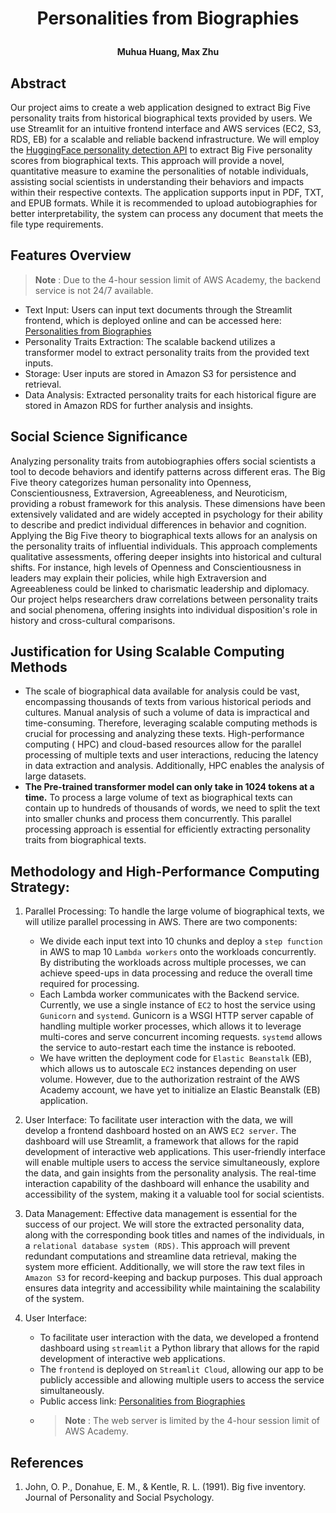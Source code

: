 # <p align="center">Personalities from Biographies</p>

**<p align="center">Muhua Huang, Max Zhu</p>**

## Abstract

Our project aims to create a web application designed to extract Big Five personality traits from historical
biographical texts provided by users. We use Streamlit for an intuitive frontend interface and AWS services (EC2, S3,
RDS, EB) for a scalable and reliable backend infrastructure. We will employ
the [HuggingFace personality detection API](https://huggingface.co/Minej/bert-base-personality) to extract Big Five
personality scores from biographical texts. This approach will provide a novel, quantitative measure to examine the
personalities of notable individuals, assisting social scientists in understanding their behaviors and impacts within
their respective contexts. The application supports input in PDF, TXT, and EPUB formats. While it is recommended to
upload autobiographies for better interpretability, the system can process any document that meets the file type
requirements.

## Features Overview

> **Note** : Due to the 4-hour session limit of AWS Academy, the backend service is not 24/7 available.

- Text Input: Users can input text documents through the Streamlit frontend, which is deployed online and can be
  accessed
  here: [Personalities from Biographies](https://autobiographypersonality-a4aj4cqoph3wjksiopgbhw.streamlit.app/)
- Personality Traits Extraction: The scalable backend utilizes a transformer model to extract personality traits from
  the provided text inputs.
- Storage: User inputs are stored in Amazon S3 for persistence and retrieval.
- Data Analysis: Extracted personality traits for each historical figure are stored in Amazon RDS for further analysis
  and insights.

## Social Science Significance

Analyzing personality traits from autobiographies offers social scientists a tool to decode behaviors and identify
patterns across different eras. The Big Five theory categorizes human personality into Openness, Conscientiousness,
Extraversion, Agreeableness, and Neuroticism, providing a robust framework for this analysis. These dimensions have been
extensively validated and are widely accepted in psychology for their ability to describe and predict individual
differences in behavior and cognition. Applying the Big Five theory to biographical texts allows for an analysis on the
personality traits of influential individuals. This approach complements qualitative assessments, offering deeper
insights into historical and cultural shifts. For instance, high levels of Openness and Conscientiousness in leaders may
explain their policies, while high Extraversion and Agreeableness could be linked to charismatic leadership and
diplomacy. Our project helps researchers draw correlations between personality traits and social phenomena, offering
insights into individual disposition's role in history and cross-cultural comparisons.

## Justification for Using Scalable Computing Methods

- The scale of biographical data available for analysis could be vast, encompassing thousands of texts from various
historical periods and cultures. Manual analysis of such a volume of data is impractical and time-consuming. Therefore,
leveraging scalable computing methods is crucial for processing and analyzing these texts. High-performance computing (
HPC) and cloud-based resources allow for the parallel processing of multiple texts and user interactions, reducing the
latency in data extraction and analysis. Additionally, HPC enables the analysis of large datasets.
- **The Pre-trained transformer model can only take in 1024 tokens at a time.**
  To process a large volume of text as biographical texts can contain up to hundreds of thousands of words, we need to
split the text into smaller chunks and process them concurrently. This parallel processing approach is essential for
efficiently extracting personality traits from biographical texts. 

## Methodology and High-Performance Computing Strategy:

1. Parallel Processing: To handle the large volume of biographical texts, we will utilize parallel processing in AWS.
   There are two components:
    - We divide each input text into 10 chunks and deploy a `step function` in AWS to map 10 `Lambda workers` onto the
      workloads concurrently. By distributing the workloads across multiple processes, we can achieve speed-ups in data
      processing and reduce the overall time required for processing.
    - Each Lambda worker communicates with the Backend service. Currently, we use a single instance of `EC2` to host the
      service using `Gunicorn` and `systemd`. Gunicorn is a WSGI HTTP server capable of handling multiple worker
      processes, which allows it to leverage multi-cores and serve concurrent incoming requests. `systemd` allows the
      service to auto-restart each time the instance is rebooted.
    - We have written the deployment code for `Elastic Beanstalk` (EB), which allows us to autoscale `EC2` instances
      depending on user volume. However, due to the authorization restraint of the AWS Academy account, we have yet to
      initialize an Elastic Beanstalk (EB) application.

2. User Interface: To facilitate user interaction with the data, we will develop a frontend dashboard hosted on an
   AWS `EC2 server`. The dashboard will use Streamlit, a framework that allows for the rapid development of interactive
   web applications. This user-friendly interface will enable multiple users to access the service simultaneously,
   explore the data, and gain insights from the personality analysis. The real-time interaction capability of the
   dashboard will enhance the usability and accessibility of the system, making it a valuable tool for social
   scientists.

3. Data Management: Effective data management is essential for the success of our project. We will store the extracted
   personality data, along with the corresponding book titles and names of the individuals, in a `relational database
   system (RDS)`. This approach will prevent redundant computations and streamline data retrieval, making the system
   more
   efficient. Additionally, we will store the raw text files in `Amazon S3` for record-keeping and backup purposes. This
   dual approach ensures data integrity and accessibility while maintaining the scalability of the system.

4. User Interface:
    - To facilitate user interaction with the data, we developed a frontend dashboard using `streamlit` a
      Python library that allows for the rapid development of interactive web applications.
    - The `frontend` is deployed on `Streamlit Cloud`, allowing our app to be publicly accessible and allowing multiple
      users to access the service simultaneously.
    - Public access
      link: [Personalities from Biographies](https://autobiographypersonality-a4aj4cqoph3wjksiopgbhw.streamlit.app)
    - > **Note** : The web server is limited by the 4-hour session limit of AWS Academy.

## References

1. John, O. P., Donahue, E. M., & Kentle, R. L. (1991). Big five inventory. Journal of Personality and Social
   Psychology.

